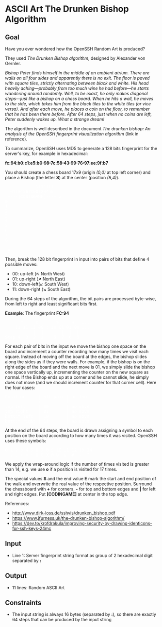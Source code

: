 # ASCII Art The Drunken Bishop Algorithm

## Goal

Have you ever wondered how the OpenSSH Random Art is produced?

They used _The Drunken Bishop algorithm_, designed by Alexander von Gernler.

_Bishop Peter finds himself in the middle of an ambient atrium. There are walls
on all four sides and apparently there is no exit. The floor is paved with
square tiles, strictly alternating between black and white. His head heavily
aching—probably from too much wine he had before—he starts wandering around
randomly. Well, to be exact, he only makes diagonal steps—just like a bishop on
a chess board. When he hits a wall, he moves to the side, which takes him from
the black tiles to the white tiles (or vice versa). And after each move, he
places a coin on the floor, to remember that he has been there before. After 64
steps, just when no coins are left, Peter suddenly wakes up. What a strange
dream!_

The algorithm is well described in the document _The drunken bishop: An
analysis of the OpenSSH fingerprint visualization algorithm_ (link in
reference).

To summarize, OpenSSH uses MD5 to generate a 128 bits fingerprint for the
server's key, for example in hexadecimal:

**fc:94:b0:c1:e5:b0:98:7c:58:43:99:76:97:ee:9f:b7**

You should create a chess board 17x9 (origin _(0,0)_ at top left corner) and
place a Bishop (the letter **S**) at the center (position _(8,4)_).

<pre style="color:#FFFFFF">
            1111111
  01234567890123456
 +---[CODINGAME]---+ x
0|                 |
1|                 |
2|                 |
3|                 |
4|        S        |
5|                 |
6|                 |
7|                 |
8|                 |
 +-----------------+
 y
</pre>

Then, break the 128 bit fingerprint in input into pairs of bits that define 4
possible moves:

-   00: up-left (↖ North West)
-   01: up-right (↗ North East)
-   10: down-left(↙ South West)
-   11: down-right (↘ South East)

During the 64 steps of the algorithm, the bit pairs are processed byte-wise,
from left to right and least significant bits first.

**Example**: The fingerprint **FC:94**

<pre style="color:#FFFFFF">
      F     C       9     4   ...
    11 11 11 00 : 10 01 01 00 ...
     |  |  |  |    |  |  |  |
Step 4  3  2  1    8  7  6  5
</pre>

For each pair of bits in the input we move the bishop one space on the board
and increment a counter recording how many times we visit each square. Instead
of moving off the board at the edges, the bishop slides along the sides as if
they were walls. For example, if the bishop is on the right edge of the board
and the next move is 01, we simply slide the bishop one space vertically up,
incrementing the counter on the new square as normal. If the Bishop ends up at a
corner and he cannot slide, he simply does not move (and we should increment
counter for that corner cell). Here the four cases:

  <pre style="color:#FFFFFF">
Position     | bit pair | action
-------------+----------+--------
top left     | 00       | no move
top right    | 01       | no move
bottom left  | 10       | no move
bottom right | 11       | no move
</pre>

At the end of the 64 steps, the board is drawn assigning a symbol to each
position on the board according to how many times it was visited. OpenSSH uses
these symbols:

<pre style="color:#FFFFFF">
0 1 2 3 4 5 6 7 8 9 10 11 12 13 14
  . o + = * B O X @ %  &  #  /  ^
</pre>

We apply the wrap-around logic if the number of times visited is greater than
14, e.g. we use **o** if a position is visited for 17 times.

The special values **S** and the end value **E** mark the start and end position
of the walk and overwrite the real value of the respective position. Surround
the chessboard with **+** for corners, **-** for top and bottom edges and **|**
for left and right edges. Put **[CODINGAME]** at center in the top edge.

References:

-   http://www.dirk-loss.de/sshvis/drunken_bishop.pdf
-   https://www.jfurness.uk/the-drunken-bishop-algorithm/
-   https://dev.to/krofdrakula/improving-security-by-drawing-identicons-for-ssh-keys-24mc

## Input

-   Line 1: Server fingerprint string format as group of 2 hexadecimal digit
    separated by **:**

## Output

-   11 lines: Random ASCII Art

## Constraints

-   The input string is always 16 bytes (separated by **:**), so there are exactly
    64 steps that can be produced by the input string
